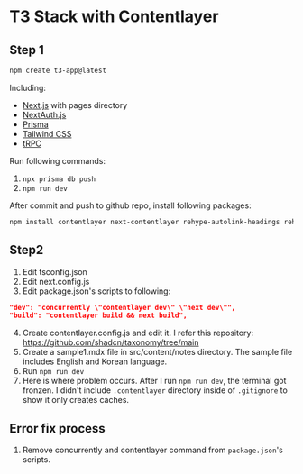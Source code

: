 # T3 Stack with Contentlayer

## Step 1

```bash
npm create t3-app@latest
```

Including:

- [Next.js](https://nextjs.org) with pages directory
- [NextAuth.js](https://next-auth.js.org)
- [Prisma](https://prisma.io)
- [Tailwind CSS](https://tailwindcss.com)
- [tRPC](https://trpc.io)

Run following commands:

1. `npx prisma db push`
2. `npm run dev`

After commit and push to github repo, install following packages:

```bash
npm install contentlayer next-contentlayer rehype-autolink-headings rehype-slug rehype-pretty-code shiki concurrently remark-gfm
```

## Step2

1. Edit tsconfig.json
2. Edit next.config.js
3. Edit package.json's scripts to following:

```json
"dev": "concurrently \"contentlayer dev\" \"next dev\"",
"build": "contentlayer build && next build",
```

4. Create contentlayer.config.js and edit it. I refer this repository: https://github.com/shadcn/taxonomy/tree/main
5. Create a sample1.mdx file in src/content/notes directory. The sample file includes English and Korean language.
6. Run `npm run dev`
7. Here is where problem occurs. After I run `npm run dev`, the terminal got fronzen. I didn't include `.contentlayer` directory inside of `.gitignore` to show it only creates caches.

## Error fix process

1. Remove concurrently and contentlayer command from `package.json`'s scripts.
